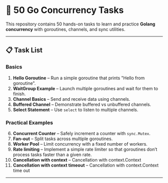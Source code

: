 # 🚀 50 Go Concurrency Tasks

This repository contains 50 hands-on tasks to learn and practice **Golang concurrency** with goroutines, channels, and sync utilities.

---
## 📋 Task List
  
### Basics
1. **Hello Goroutine** – Run a simple goroutine that prints "Hello from goroutine".
2. **WaitGroup Example** – Launch multiple goroutines and wait for them to finish.
3. **Channel Basics** – Send and receive data using channels.
4. **Buffered Channel** – Demonstrate buffered vs unbuffered channels.
5. **Select Statement** – Use `select` to listen to multiple channels.

### Practical Examples
6. **Concurrent Counter** – Safely increment a counter with `sync.Mutex`.
7. **Fan-out** – Split tasks across multiple goroutines.
8. **Worker Pool** – Limit concurrency with a fixed number of workers.
9. **Rate limiting** – Implement a simple rate limiter so that goroutines don’t process tasks faster than a given rate.
10. **Cancellation with context** – Cancellation with context.Context
11. **Cancellation with context timeout** – Cancellation with context.Context time out
---
